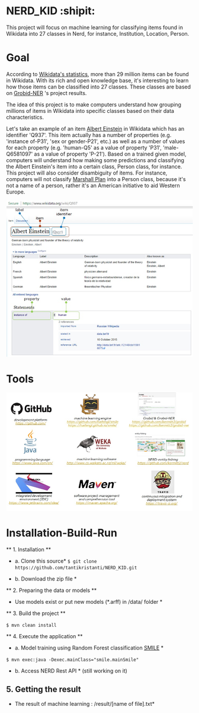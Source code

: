 # NERD_KID :shipit:

This project will focus on machine learning for classifying items found in Wikidata into 27 classes in Nerd, for instance, Institution, Location, Person.

# Goal
According to [Wikidata's statistics](https://www.wikidata.org/wiki/Special:Statistics), more than 29 million items can be found in Wikidata. With its rich and open knowledge base, it's interesting to learn how those items can be classified into 27 classes. These classes are based on [Grobid-NER](http://grobid-ner.readthedocs.io/en/latest/class-and-senses/) 's project results.

The idea of this project is to make computers understand how grouping millions of items in Wikidata into specific classes based on their data characteristics.

Let's take an example of an item [Albert Einstein](https://www.wikidata.org/wiki/Q937) in Wikidata which has an identifier 'Q937'. This item actually has a number of properties (e.g. 'instance of-P31', 'sex or gender-P21', etc.) as well as a number of values for each property (e.g. 'human-Q5' as a value of property 'P31', 'male-Q6581097' as a value of property 'P-21'). Based on a trained given model, computers will understand how making some predictions and classifying the Albert Einstein's item into a certain class, Person class, for instance. This project will also consider disambiguity of items. For instance, computers will not classify [Marshall Plan](https://www.wikidata.org/wiki/Q4576) into a Person class, because it's not a name of a person, rather it's an American initiative to aid Western Europe. 

![Albert Einstein](pic/AlbertEinstein.jpg)

# Tools
![Tools](pic/Tools.jpg)

# Installation-Build-Run
** 1. Installation **

* a. Clone this source* 
```$ git clone https://github.com/tantikristanti/NERD_KID.git```

* b. Download the zip file *

** 2. Preparing the data or models **
* Use models exist or put new models (*.arff) in /data/ folder *

** 3. Build the project **

```$ mvn clean install```

** 4. Execute the application **
* a. Model training using Random Forest classification [SMILE](https://github.com/haifengl/smile/) *

```$ mvn exec:java -Dexec.mainClass="smile.mainSmile"```

* b. Access NERD Rest API *
(still working on it)

## 5. Getting the result
* The result of machine learning : /result/[name of file].txt* 
